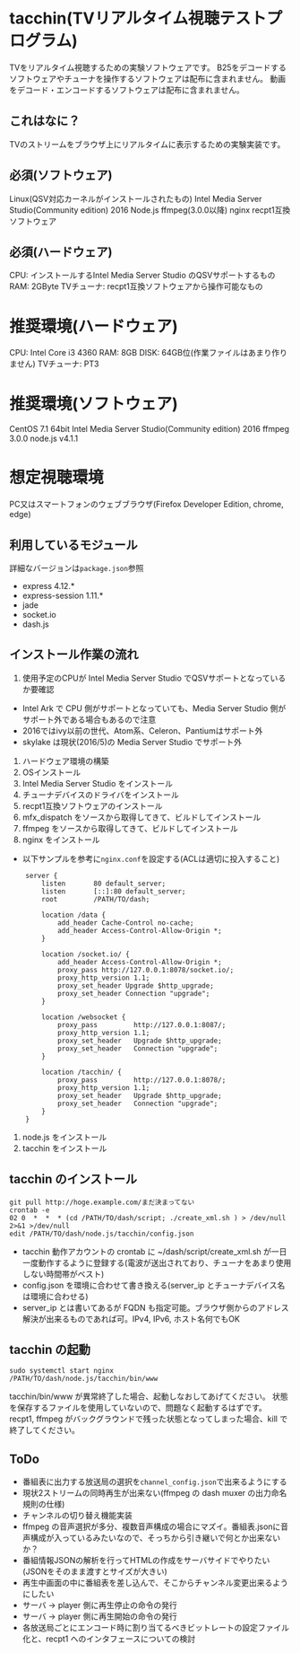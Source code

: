 # tacchin(TVリアルタイム視聴テストプログラム)
TVをリアルタイム視聴するための実験ソフトウェアです。
B25をデコードするソフトウェアやチューナを操作するソフトウェアは配布に含まれません。
動画をデコード・エンコードするソフトウェアは配布に含まれません。

## これはなに？

TVのストリームをブラウザ上にリアルタイムに表示するための実験実装です。

## 必須(ソフトウェア)

Linux(QSV対応カーネルがインストールされたもの)
Intel Media Server Studio(Community edition) 2016
Node.js
ffmpeg(3.0.0以降)
nginx
recpt1互換ソフトウェア

## 必須(ハードウェア)

CPU: インストールするIntel Media Server Studio のQSVサポートするもの
RAM: 2GByte
TVチューナ: recpt1互換ソフトウェアから操作可能なもの


# 推奨環境(ハードウェア)

CPU: Intel Core i3 4360
RAM: 8GB
DISK: 64GB位(作業ファイルはあまり作りません)
TVチューナ: PT3

# 推奨環境(ソフトウェア)

CentOS 7.1 64bit
Intel Media Server Studio(Community edition) 2016
ffmpeg 3.0.0
node.js v4.1.1

# 想定視聴環境

PC又はスマートフォンのウェブブラウザ(Firefox Developer Edition, chrome, edge)

## 利用しているモジュール

詳細なバージョンは`package.json`参照

* express 4.12.*
* express-session 1.11.*
* jade
* socket.io
* dash.js

## インストール作業の流れ

1. 使用予定のCPUが Intel Media Server Studio でQSVサポートとなっているか要確認
  * Intel Ark で CPU 側がサポートとなっていても、Media Server Studio 側がサポート外である場合もあるので注意
  * 2016ではivy以前の世代、Atom系、Celeron、Pantiumはサポート外
  * skylake は現状(2016/5)の Media Server Studio でサポート外
1. ハードウェア環境の構築
1. OSインストール
1. Intel Media Server Studio をインストール
1. チューナデバイスのドライバをインストール
1. recpt1互換ソフトウェアのインストール
1. mfx_dispatch をソースから取得してきて、ビルドしてインストール
1. ffmpeg をソースから取得してきて、ビルドしてインストール
1. nginx をインストール
 * 以下サンプルを参考に`nginx.conf`を設定する(ACLは適切に投入すること)
```
    server {
        listen       80 default_server;
        listen       [::]:80 default_server;
        root         /PATH/TO/dash;

        location /data {
            add_header Cache-Control no-cache;
            add_header Access-Control-Allow-Origin *;
        }

        location /socket.io/ {
            add_header Access-Control-Allow-Origin *;
            proxy_pass http://127.0.0.1:8078/socket.io/;
            proxy_http_version 1.1;
            proxy_set_header Upgrade $http_upgrade;
            proxy_set_header Connection "upgrade";
        }

        location /websocket {
            proxy_pass         http://127.0.0.1:8087/;
            proxy_http_version 1.1;
            proxy_set_header   Upgrade $http_upgrade;
            proxy_set_header   Connection "upgrade";
        }

        location /tacchin/ {
            proxy_pass         http://127.0.0.1:8078/;
            proxy_http_version 1.1;
            proxy_set_header   Upgrade $http_upgrade;
            proxy_set_header   Connection "upgrade";
        }
    }
```
1. node.js をインストール
1. tacchin をインストール

## tacchin のインストール
```
git pull http://hoge.example.com/まだ決まってない
crontab -e
02 0  *  *  * (cd /PATH/TO/dash/script; ./create_xml.sh ) > /dev/null 2>&1 >/dev/null
edit /PATH/TO/dash/node.js/tacchin/config.json
```
* tacchin 動作アカウントの crontab に ~/dash/script/create_xml.sh が一日一度動作するように登録する(電波が送出されており、チューナをあまり使用しない時間帯がベスト)
* config.json を環境に合わせて書き換える(server_ip とチューナデバイス名は環境に合わせる)
* server_ip とは書いてあるが FQDN も指定可能。ブラウザ側からのアドレス解決が出来るものであれば可。IPv4, IPv6, ホスト名何でもOK

## tacchin の起動
```
sudo systemctl start nginx
/PATH/TO/dash/node.js/tacchin/bin/www
```
tacchin/bin/www が異常終了した場合、起動しなおしてあげてください。
状態を保存するファイルを使用していないので、問題なく起動するはずです。
recpt1, ffmpeg がバックグラウンドで残った状態となってしまった場合、kill で終了してください。

## ToDo
 * 番組表に出力する放送局の選択を`channel_config.json`で出来るようにする
 * 現状2ストリームの同時再生が出来ない(ffmpeg の dash muxer の出力命名規則の仕様)
 * チャンネルの切り替え機能実装
 * ffmpeg の音声選択が多分、複数音声構成の場合にマズイ。番組表.jsonに音声構成が入っているみたいなので、そっちから引き継いで何とか出来ないか？
 * 番組情報JSONの解析を行ってHTMLの作成をサーバサイドでやりたい(JSONをそのまま渡すとサイズが大きい)
 * 再生中画面の中に番組表を差し込んで、そこからチャンネル変更出来るようにしたい
 * サーバ → player 側に再生停止の命令の発行
 * サーバ → player 側に再生開始の命令の発行
 * 各放送局ごとにエンコード時に割り当てるべきビットレートの設定ファイル化と、recpt1 へのインタフェースについての検討
